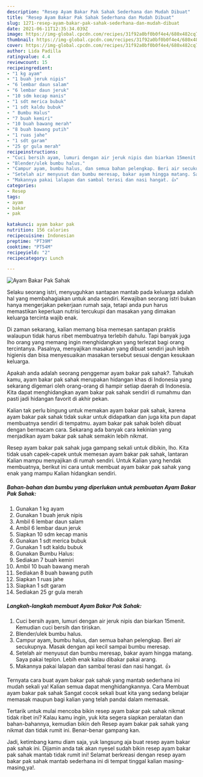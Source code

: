 ```yaml
---
description: "Resep Ayam Bakar Pak Sahak Sederhana dan Mudah Dibuat"
title: "Resep Ayam Bakar Pak Sahak Sederhana dan Mudah Dibuat"
slug: 1271-resep-ayam-bakar-pak-sahak-sederhana-dan-mudah-dibuat
date: 2021-06-11T12:35:34.039Z
image: https://img-global.cpcdn.com/recipes/31f92a0bf0b0f4e4/680x482cq70/ayam-bakar-pak-sahak-foto-resep-utama.jpg
thumbnail: https://img-global.cpcdn.com/recipes/31f92a0bf0b0f4e4/680x482cq70/ayam-bakar-pak-sahak-foto-resep-utama.jpg
cover: https://img-global.cpcdn.com/recipes/31f92a0bf0b0f4e4/680x482cq70/ayam-bakar-pak-sahak-foto-resep-utama.jpg
author: Lida Padilla
ratingvalue: 4.4
reviewcount: 15
recipeingredient:
- "1 kg ayam"
- "1 buah jeruk nipis"
- "6 lembar daun salam"
- "6 lembar daun jeruk"
- "10 sdm kecap manis"
- "1 sdt merica bubuk"
- "1 sdt kaldu bubuk"
- " Bumbu Halus"
- "7 buah kemiri"
- "10 buah bawang merah"
- "8 buah bawang putih"
- "1 ruas jahe"
- "1 sdt garam"
- "25 gr gula merah"
recipeinstructions:
- "Cuci bersih ayam, lumuri dengan air jeruk nipis dan biarkan 15menit. Kemudian cuci bersih dan tiriskan."
- "Blender/ulek bumbu halus."
- "Campur ayam, bumbu halus, dan semua bahan pelengkap. Beri air secukupnya. Masak dengan api kecil sampai bumbu meresap."
- "Setelah air menyusut dan bumbu meresap, bakar ayam hingga matang. Saya pakai teplon. Lebih enak kalau dibakar pakai arang."
- "Makannya pakai lalapan dan sambal terasi dan nasi hangat. 👍"
categories:
- Resep
tags:
- ayam
- bakar
- pak

katakunci: ayam bakar pak 
nutrition: 156 calories
recipecuisine: Indonesian
preptime: "PT39M"
cooktime: "PT54M"
recipeyield: "2"
recipecategory: Lunch

---
```



![Ayam Bakar Pak Sahak](https://img-global.cpcdn.com/recipes/31f92a0bf0b0f4e4/680x482cq70/ayam-bakar-pak-sahak-foto-resep-utama.jpg)

Selaku seorang istri, menyuguhkan santapan mantab pada keluarga adalah hal yang membahagiakan untuk anda sendiri. Kewajiban seorang istri bukan hanya mengerjakan pekerjaan rumah saja, tetapi anda pun harus memastikan keperluan nutrisi tercukupi dan masakan yang dimakan keluarga tercinta wajib enak.

Di zaman  sekarang, kalian memang bisa memesan santapan praktis walaupun tidak harus ribet membuatnya terlebih dahulu. Tapi banyak juga lho orang yang memang ingin menghidangkan yang terlezat bagi orang tercintanya. Pasalnya, menyajikan masakan yang dibuat sendiri jauh lebih higienis dan bisa menyesuaikan masakan tersebut sesuai dengan kesukaan keluarga. 



Apakah anda adalah seorang penggemar ayam bakar pak sahak?. Tahukah kamu, ayam bakar pak sahak merupakan hidangan khas di Indonesia yang sekarang digemari oleh orang-orang di hampir setiap daerah di Indonesia. Kita dapat menghidangkan ayam bakar pak sahak sendiri di rumahmu dan pasti jadi hidangan favorit di akhir pekan.

Kalian tak perlu bingung untuk memakan ayam bakar pak sahak, karena ayam bakar pak sahak tidak sukar untuk didapatkan dan juga kita pun dapat membuatnya sendiri di tempatmu. ayam bakar pak sahak boleh dibuat dengan bermacam cara. Sekarang ada banyak cara kekinian yang menjadikan ayam bakar pak sahak semakin lebih nikmat.

Resep ayam bakar pak sahak juga gampang sekali untuk dibikin, lho. Kita tidak usah capek-capek untuk memesan ayam bakar pak sahak, lantaran Kalian mampu menyajikan di rumah sendiri. Untuk Kalian yang hendak membuatnya, berikut ini cara untuk membuat ayam bakar pak sahak yang enak yang mampu Kalian hidangkan sendiri.

<!--inarticleads1-->

##### Bahan-bahan dan bumbu yang diperlukan untuk pembuatan Ayam Bakar Pak Sahak:

1. Gunakan 1 kg ayam
1. Gunakan 1 buah jeruk nipis
1. Ambil 6 lembar daun salam
1. Ambil 6 lembar daun jeruk
1. Siapkan 10 sdm kecap manis
1. Gunakan 1 sdt merica bubuk
1. Gunakan 1 sdt kaldu bubuk
1. Gunakan  Bumbu Halus:
1. Sediakan 7 buah kemiri
1. Ambil 10 buah bawang merah
1. Sediakan 8 buah bawang putih
1. Siapkan 1 ruas jahe
1. Siapkan 1 sdt garam
1. Sediakan 25 gr gula merah




<!--inarticleads2-->

##### Langkah-langkah membuat Ayam Bakar Pak Sahak:

1. Cuci bersih ayam, lumuri dengan air jeruk nipis dan biarkan 15menit. Kemudian cuci bersih dan tiriskan.
1. Blender/ulek bumbu halus.
1. Campur ayam, bumbu halus, dan semua bahan pelengkap. Beri air secukupnya. Masak dengan api kecil sampai bumbu meresap.
1. Setelah air menyusut dan bumbu meresap, bakar ayam hingga matang. Saya pakai teplon. Lebih enak kalau dibakar pakai arang.
1. Makannya pakai lalapan dan sambal terasi dan nasi hangat. 👍




Ternyata cara buat ayam bakar pak sahak yang mantab sederhana ini mudah sekali ya! Kalian semua dapat menghidangkannya. Cara Membuat ayam bakar pak sahak Sangat cocok sekali buat kita yang sedang belajar memasak maupun bagi kalian yang telah pandai dalam memasak.

Tertarik untuk mulai mencoba bikin resep ayam bakar pak sahak nikmat tidak ribet ini? Kalau kamu ingin, yuk kita segera siapkan peralatan dan bahan-bahannya, kemudian bikin deh Resep ayam bakar pak sahak yang nikmat dan tidak rumit ini. Benar-benar gampang kan. 

Jadi, ketimbang kamu diam saja, yuk langsung aja buat resep ayam bakar pak sahak ini. Dijamin anda tak akan nyesel sudah bikin resep ayam bakar pak sahak mantab tidak rumit ini! Selamat berkreasi dengan resep ayam bakar pak sahak mantab sederhana ini di tempat tinggal kalian masing-masing,ya!.

